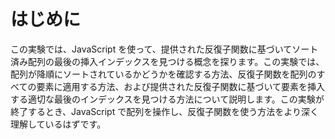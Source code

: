 # はじめに

この実験では、JavaScript を使って、提供された反復子関数に基づいてソート済み配列の最後の挿入インデックスを見つける概念を探ります。この実験では、配列が降順にソートされているかどうかを確認する方法、反復子関数を配列のすべての要素に適用する方法、および提供された反復子関数に基づいて要素を挿入する適切な最後のインデックスを見つける方法について説明します。この実験が終了するとき、JavaScript で配列を操作し、反復子関数を使う方法をより深く理解しているはずです。
